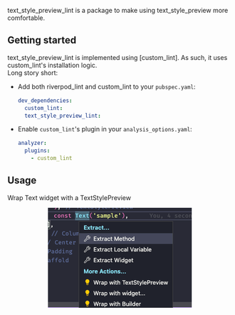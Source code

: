 text_style_preview_lint is a package to make using text_style_preview more comfortable.

## Getting started

text_style_preview_lint is implemented using [custom_lint]. As such, it uses custom_lint's installation logic.  
Long story short:

- Add both riverpod_lint and custom_lint to your `pubspec.yaml`:
  ```yaml
  dev_dependencies:
    custom_lint:
    text_style_preview_lint:
  ```
- Enable `custom_lint`'s plugin in your `analysis_options.yaml`:

  ```yaml
  analyzer:
    plugins:
      - custom_lint
  ```

## Usage

Wrap Text widget with a TextStylePreview

<p align="center">
  <img src="https://raw.githubusercontent.com/K9i-0/text_style_preview/main/WrapWithTextStylePreview.png" alt="text_style_preview" />
</p>
